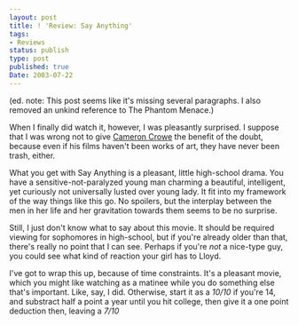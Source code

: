 ```yaml
---
layout: post
title: ! 'Review: Say Anything'
tags:
- Reviews
status: publish
type: post
published: true
Date: 2003-07-22
---
```


(ed. note: This post seems like it's missing several paragraphs.  I also removed an unkind reference to The Phantom Menace.)

When I finally did watch it, however, I was pleasantly surprised.  I suppose that I was wrong not to give [Cameron Crowe](https://www.imdb.com/name/nm0001081/) the benefit of the doubt, because even if his films haven't been works of art, they have never been trash, either.

What you get with Say Anything is a pleasant, little high-school drama.  You have a sensitive-not-paralyzed young man charming a beautiful, intelligent, yet curiously not universally lusted over young lady.  It fit into my framework of the way things like this go.  No spoilers, but the interplay between the men in her life and her gravitation towards them seems to be no surprise.

Still, I just don't know what to say about this movie.  It should be required viewing for sophomores in high-school, but if you're already older than that, there's really no point that I can see.  Perhaps if you're *not* a nice-type guy, you could see what kind of reaction your girl has to Lloyd.

I've got to wrap this up, because of time constraints.  It's a pleasant movie, which you might like watching as a matinee while you do something else that's important.  Like, say, I did.  Otherwise, start it as a *10/10* if you're 14, and substract half a point a year until you hit college, then give it a one point deduction then, leaving a *7/10*
